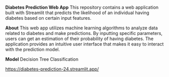 **Diabetes Prediction Web App**
This repository contains a web application built with Streamlit that predicts the likelihood of an individual having diabetes based on certain input features.

**About**
This web app utilizes machine learning algorithms to analyze data related to diabetes and make predictions. By inputting specific parameters, users can get an estimation of their probability of having diabetes. The application provides an intuitive user interface that makes it easy to interact with the prediction model.

**Model**
Decision Tree Classification

https://diabetes-prediction-24.streamlit.app/

